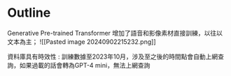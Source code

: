 # Outline
Generative Pre-trained Transformer
增加了語音和影像素材直接訓練，以往以文本為主；
![[Pasted image 20240902215232.png]]

資料庫具有時效性 : 
	訓練數據至2023年10月，涉及至之後的時間點會自動上網查詢，如果過載的話會轉為GPT-4 mini，無法上網查詢